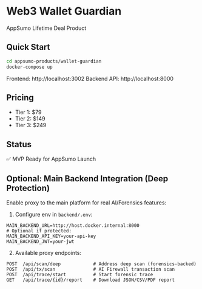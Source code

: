 # Web3 Wallet Guardian

AppSumo Lifetime Deal Product

## Quick Start

```bash
cd appsumo-products/wallet-guardian
docker-compose up
```

Frontend: http://localhost:3002
Backend API: http://localhost:8000

## Pricing

- Tier 1: $79
- Tier 2: $149
- Tier 3: $249

## Status

✅ MVP Ready for AppSumo Launch

## Optional: Main Backend Integration (Deep Protection)

Enable proxy to the main platform for real AI/Forensics features:

1) Configure env in `backend/.env`:
```
MAIN_BACKEND_URL=http://host.docker.internal:8000
# Optional if protected:
MAIN_BACKEND_API_KEY=your-api-key
MAIN_BACKEND_JWT=your-jwt
```

2) Available proxy endpoints:
```
POST  /api/scan/deep            # Address deep scan (forensics-backed)
POST  /api/tx/scan              # AI Firewall transaction scan
POST  /api/trace/start          # Start forensic trace
GET   /api/trace/{id}/report    # Download JSON/CSV/PDF report
```
